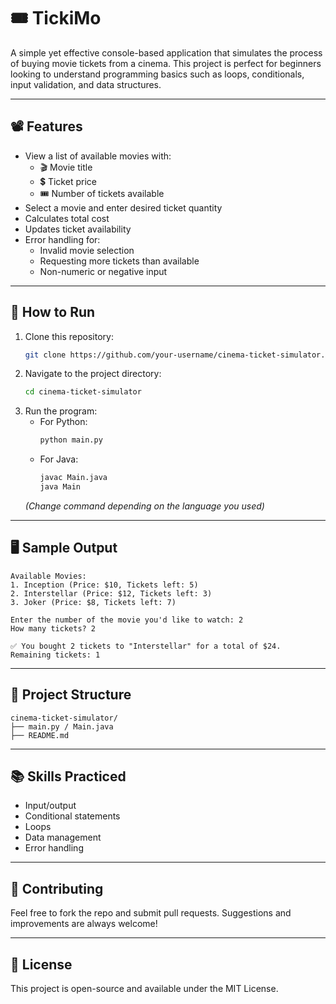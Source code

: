 # 🎟️ TickiMo

A simple yet effective console-based application that simulates the process of buying movie tickets from a cinema. This project is perfect for beginners looking to understand programming basics such as loops, conditionals, input validation, and data structures.

---

## 📽️ Features

- View a list of available movies with:
  - 🎬 Movie title
  - 💲 Ticket price
  - 🎟️ Number of tickets available
- Select a movie and enter desired ticket quantity
- Calculates total cost
- Updates ticket availability
- Error handling for:
  - Invalid movie selection
  - Requesting more tickets than available
  - Non-numeric or negative input

---

## 🚀 How to Run

1. Clone this repository:
   ```bash
   git clone https://github.com/your-username/cinema-ticket-simulator.git
   ```
2. Navigate to the project directory:
   ```bash
   cd cinema-ticket-simulator
   ```
3. Run the program:
   - For Python:
     ```bash
     python main.py
     ```
   - For Java:
     ```bash
     javac Main.java
     java Main
     ```
   *(Change command depending on the language you used)*

---

## 🖥️ Sample Output

```
Available Movies:
1. Inception (Price: $10, Tickets left: 5)
2. Interstellar (Price: $12, Tickets left: 3)
3. Joker (Price: $8, Tickets left: 7)

Enter the number of the movie you'd like to watch: 2
How many tickets? 2

✅ You bought 2 tickets to "Interstellar" for a total of $24.
Remaining tickets: 1
```

---

## 📁 Project Structure

```
cinema-ticket-simulator/
├── main.py / Main.java
├── README.md
```

---

## 📚 Skills Practiced

- Input/output
- Conditional statements
- Loops
- Data management
- Error handling

---

## 🤝 Contributing

Feel free to fork the repo and submit pull requests. Suggestions and improvements are always welcome!

---

## 📄 License

This project is open-source and available under the MIT License.
